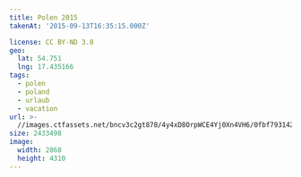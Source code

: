 ```yaml
---
title: Polen 2015
takenAt: '2015-09-13T16:35:15.000Z'

license: CC BY-ND 3.0
geo:
  lat: 54.751
  lng: 17.435166
tags:
  - polen
  - poland
  - urlaub
  - vacation
url: >-
  //images.ctfassets.net/bncv3c2gt878/4y4xD8OrpWCE4Yj0Xn4VH6/0fbf79314298ca64c52383f9b0f89018/polen-2015_25328978333_o
size: 2433498
image:
  width: 2868
  height: 4310
---
```

